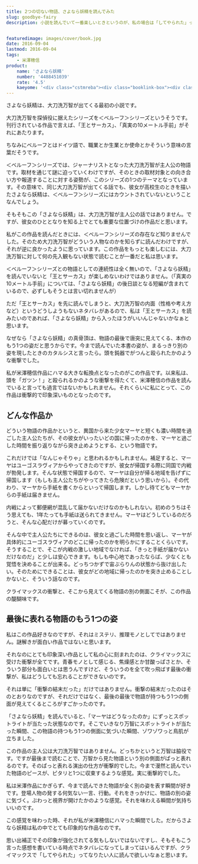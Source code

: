 ```yaml
---
title: 2つの切ない物語、さよなら妖精を読んでみた
slug: goodbye-fairy
description: 小説を読んでいて一番楽しいときというのが、私の場合は「してやられた」って舌を巻く瞬間です。この作品を読んで受けた衝撃は今でも忘れられません。思い出補正が強いせいかもしれませんが、この衝撃を超えるような作品になかなか出会えずにいます。


featuredimage: images/cover/book.jpg
date: 2016-09-04
lastmod: 2016-09-04
tags: 
    - 米澤穂信
product:
    name: 'さよなら妖精'
    number: '4488451039'
    rate: '4.5'
    kaeyome: '<div class="cstmreba"><div class="booklink-box"><div class="booklink-image"><a href="https://www.amazon.co.jp/exec/obidos/asin/4488451039/illusionspace-22/" target="_blank" ><img src="https://ecx.images-amazon.com/images/I/51076TYQYPL._SL160_.jpg" style="border: none;" /></a></div><div class="booklink-info"><div class="booklink-name"><a href="https://www.amazon.co.jp/exec/obidos/asin/4488451039/illusionspace-22/" target="_blank" >さよなら妖精 (創元推理文庫)</a><div class="booklink-powered-date">posted with <a href="https://yomereba.com" rel="nofollow" target="_blank">ヨメレバ</a></div></div><div class="booklink-detail">米澤 穂信 東京創元社 2006-06-10    </div><div class="booklink-link2"><div class="shoplinkamazon"><a href="https://www.amazon.co.jp/exec/obidos/asin/4488451039/illusionspace-22/" target="_blank" >Amazon</a></div><div class="shoplinkkindle"><a href="https://www.amazon.co.jp/exec/obidos/ASIN/B007RI8D16/illusionspace-22/" target="_blank" >Kindle</a></div><div class="shoplinkrakuten"><a href="https://hb.afl.rakuten.co.jp/hgc/11acbc01.369b1bf6.11acbc02.cabf9fe9/?pc=http%3A%2F%2Fbooks.rakuten.co.jp%2Frb%2F4041165%2F%3Fscid%3Daf_ich_link_urltxt%26m%3Dhttp%3A%2F%2Fm.rakuten.co.jp%2Fev%2Fbook%2F" target="_blank" >楽天ブックス</a></div>                        	  <div class="shoplinkkino"><a href="https://ck.jp.ap.valuecommerce.com/servlet/referral?sid=3085416&pid=882196163&vc_url=http%3A%2F%2Fwww.kinokuniya.co.jp%2Ff%2Fdsg-01-9784488451035" target="_blank" >紀伊國屋書店<img src="https://ad.jp.ap.valuecommerce.com/servlet/gifbanner?sid=3085416&pid=882196163" height="1" width="1" border="0"></a></div>	  	  	</div></div><div class="booklink-footer"></div></div></div>'
---
```


さよなら妖精は、大刀洗万智が出てくる最初の小説です。

大刀洗万智を探偵役に据えたシリーズを＜ベルーフ＞シリーズというそうです。刊行されている作品で言えば、「王とサーカス」、「真実の10メートル手前」がそれにあたります。

ちなみにベルーフとはドイツ語で、職業とか生業とか使命とかそういう意味の言葉だそうです。

＜ベルーフ＞シリーズでは、ジャーナリストとなった大刀洗万智が主人公の物語です。取材を通じて謎に迫っていくわけですが、そのときの取材対象との向き合い方や報道することに対する姿勢が、このシリーズの1つのテーマとなっています。その意味で、同じ大刀洗万智が出てくる話でも、彼女が高校生のときを描いたさよなら妖精は、＜ベルーフ＞シリーズにはカウントされていないということなんでしょう。

そもそもこの「さよなら妖精」は、大刀洗万智が主人公の話ではありません。ですが、彼女のひととなりを知る上でとても重要な位置づけの作品だと思います。

私がこの作品を読んだときには、＜ベルーフ＞シリーズの存在など知りませんでした。そのため大刀洗万智がどういう人物なのかを知らずに読んだわけですが、それが逆に良かったように思っています。この作品をもっとも楽しむには、大刀洗万智に対して何の先入観もない状態で読むことが一番だと私は思います。

＜ベルーフ＞シリーズとの物語としての連続性は全く無いので、「さよなら妖精」を読んでいないと「王とサーカス」が楽しめないわけではありません。（「真実の10メートル手前」については、「さよなら妖精」の後日談となる短編が含まれているので、必ずしもそうとは言い切れませんが）

ただ「王とサーカス」を先に読んでしまうと、大刀洗万智の内面（性格や考え方など）というどうしようもないネタバレがあるので、私は「王とサーカス」を読みたいのであれば、「さよなら妖精」から入ったほうがいいんじゃないかなぁと思います。

なぜなら「さよなら妖精」の真骨頂は、物語の最後で唐突に見えてくる、本作のもう1つの姿だと思うからです。今まで読んでいた本書の姿が、まるっきり別の姿を現したときのカタルシスと言ったら。頭を鈍器でがつんと殴られたかのような衝撃でした。

私が米澤穂信作品にハマる大きな転換点となったのがこの作品です。以来私は、頭を「ガツン！」と殴られるかのような衝撃を得たくて、米澤穂信の作品を読んでいると言っても過言ではないかもしれません。それくらいに私にとって、この作品は衝撃的で印象深いものとなったのです。


## どんな作品か


どういう物語の作品かというと、異国から来た少女マーヤと短くも濃い時間を過ごした主人公たちが、その彼女がいったいどの国に帰ったのかを、マーヤと過ごした時間を振り返りながら突き止めようとする、という物語です。

これだけでは「なんじゃそりゃ」と思われるかもしれません。補足すると、マーヤはユーゴスラヴィアからやってきたのですが、彼女が帰国する際に同国で内戦が勃発します。そんな状態で帰国するので、マーヤは自分が帰る地域を告げずに帰国します（もしも主人公たちがやってきたら危険だという思いから）。その代わり、マーヤから手紙を書くからといって帰国します。しかし待てどもマーヤからの手紙は届きません。

内戦によって郵便網が混乱して届かないだけなのかもしれない。初めのうちはそう思えても、1年たっても手紙は送られてきません。マーヤはどうしているのだろうと、そんな心配だけが募っていくのです。

そんな中で主人公たちにできるのは、彼女と過ごした時間を思い返し、マーヤが具体的にユーゴスラヴィアのどこに帰ったのかを明らかにすることくらいです。そうすることで、そこが内戦の激しい地域でなければ、「きっと手紙が届かないだけなのだ」と少しは安心できます。もしも中心地であったならば、少なくとも覚悟を決めることが出来る。どっちつかずで宙ぶらりんの状態から抜け出したい。そのためにできることは、彼女がどの地域に帰ったのかを突き止めることしかないと、そういう話なのです。

クライマックスの衝撃と、そこから見えてくる物語の別の側面こそが、この作品の醍醐味です。


## 最後に表れる物語のもう1つの姿


私はこの作品好きなのですが、それはミステリ、推理モノとしてではありません。謎解きが面白い作品ではないと思います。

それなのにとても印象深い作品として私の心に刻まれたのは、クライマックスに受けた衝撃が全てです。青春モノとして感じる、焦燥感とか甘酸っぱさとか、そういう部分も面白いとは思うんですけど、そういうのを全て吹っ飛ばす最後の衝撃が、私はどうしても忘れることができないのです。

それは単に「衝撃の結末だった」だけではありません。衝撃の結末だったのはそのとおりなのですが、それだけではなく、最後の最後で物語が持つもう1つの側面が見えてくるところがすごかったのです。

「さよなら妖精」を読んでいると、「マーヤはどうなったのか」にずっとスポットライトが当たった状態なのです。そこでいきなり万智にスポットライトが当たった瞬間、この物語の持つもう1つの側面に気づいた瞬間、ゾワゾワっと鳥肌が立ちました。

この作品の主人公は大刀洗万智ではありません。どっちかというと万智は脇役です。ですが最後まで読むことで、万智から見た物語という別の側面がぱっと表れるのです。そのぱっと表れる演出の仕方が衝撃的でした。今まで漫然と読んでいた物語のピースが、ピタリと1つに収束するような感覚。実に衝撃的でした。

私は米澤作品にかぎらず、今まで読んできた物語が全く別の姿を表す瞬間が好きです。登場人物の発する何気ない一言、行動。それをきっかけに、物語の別の姿に気づく。ぶわっと視界が開けたかのような感覚。それを味わえる瞬間が気持ちいいのです。

この感覚を味わった時、それが私が米澤穂信にハマった瞬間でした。だからさよなら妖精は私の中でとても印象的な作品なのです。

思い出補正でその印象が強化されてる気もしないではないですし、そもそもこう言った感想を書いている時点でネタバレになってしまってはいるんですが、クライマックスで「してやられた」ってなりたい人に読んで欲しいなぁと思います。


  